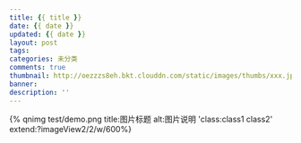 ```yaml
---
title: {{ title }}
date: {{ date }}
updated: {{ date }}
layout: post
tags: 
categories: 未分类
comments: true
thumbnail: http://oezzzs8eh.bkt.clouddn.com/static/images/thumbs/xxx.jpg?imageView2/1/w/345/h/163
banner: 
description: ''
---
```


{% qnimg test/demo.png title:图片标题 alt:图片说明 'class:class1 class2' extend:?imageView2/2/w/600%}